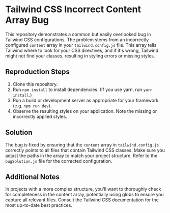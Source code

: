 # Tailwind CSS Incorrect Content Array Bug

This repository demonstrates a common but easily overlooked bug in Tailwind CSS configurations.  The problem stems from an incorrectly configured `content` array in your `tailwind.config.js` file.  This array tells Tailwind where to look for your CSS directives, and if it's wrong, Tailwind might not find your classes, resulting in styling errors or missing styles.

## Reproduction Steps

1. Clone this repository.
2. Run `npm install` to install dependencies.  (If you use yarn, run `yarn install`.)
3. Run a build or development server as appropriate for your framework (e.g. `npm run dev`).
4. Observe the resulting styles on your application.  Note the missing or incorrectly applied styles.

## Solution

The bug is fixed by ensuring that the `content` array in `tailwind.config.js` correctly points to all files that contain Tailwind CSS classes.  Make sure you adjust the paths in the array to match your project structure.  Refer to the `bugSolution.js` file for the corrected configuration.

## Additional Notes

In projects with a more complex structure, you'll want to thoroughly check for completeness in the content array, potentially using globs to ensure you capture all relevant files. Consult the Tailwind CSS documentation for the most up-to-date best practices.